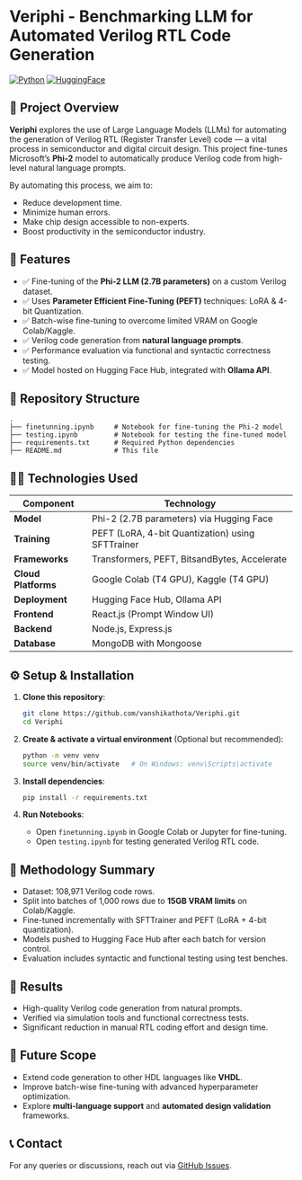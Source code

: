 
# Veriphi - Benchmarking LLM for Automated Verilog RTL Code Generation

[![Python](https://img.shields.io/badge/Python-3.10-blue.svg)](https://www.python.org/)
[![HuggingFace](https://img.shields.io/badge/Model-HuggingFace-orange)](https://huggingface.co/)

## 📌 Project Overview

**Veriphi** explores the use of Large Language Models (LLMs) for automating the generation of Verilog RTL (Register Transfer Level) code — a vital process in semiconductor and digital circuit design. This project fine-tunes Microsoft’s **Phi-2** model to automatically produce Verilog code from high-level natural language prompts.

By automating this process, we aim to:
- Reduce development time.
- Minimize human errors.
- Make chip design accessible to non-experts.
- Boost productivity in the semiconductor industry.

## 🚀 Features

- ✅ Fine-tuning of the **Phi-2 LLM (2.7B parameters)** on a custom Verilog dataset.
- ✅ Uses **Parameter Efficient Fine-Tuning (PEFT)** techniques: LoRA & 4-bit Quantization.
- ✅ Batch-wise fine-tuning to overcome limited VRAM on Google Colab/Kaggle.
- ✅ Verilog code generation from **natural language prompts**.
- ✅ Performance evaluation via functional and syntactic correctness testing.
- ✅ Model hosted on Hugging Face Hub, integrated with **Ollama API**.

## 📂 Repository Structure

```
.
├── finetunning.ipynb     # Notebook for fine-tuning the Phi-2 model
├── testing.ipynb         # Notebook for testing the fine-tuned model
├── requirements.txt      # Required Python dependencies
├── README.md             # This file
```

## 🧑‍💻 Technologies Used

| Component        | Technology                                    |
|-----------------|----------------------------------------------|
| **Model**       | Phi-2 (2.7B parameters) via Hugging Face      |
| **Training**    | PEFT (LoRA, 4-bit Quantization) using SFTTrainer |
| **Frameworks**  | Transformers, PEFT, BitsandBytes, Accelerate  |
| **Cloud Platforms** | Google Colab (T4 GPU), Kaggle (T4 GPU)    |
| **Deployment**  | Hugging Face Hub, Ollama API                 |
| **Frontend**    | React.js (Prompt Window UI)                  |
| **Backend**     | Node.js, Express.js                          |
| **Database**    | MongoDB with Mongoose                        |

## ⚙️ Setup & Installation

1. **Clone this repository**:
   ```bash
   git clone https://github.com/vanshikathota/Veriphi.git
   cd Veriphi
   ```

2. **Create & activate a virtual environment** (Optional but recommended):
   ```bash
   python -m venv venv
   source venv/bin/activate   # On Windows: venv\Scripts\activate
   ```

3. **Install dependencies**:
   ```bash
   pip install -r requirements.txt
   ```

4. **Run Notebooks**:
   - Open `finetunning.ipynb` in Google Colab or Jupyter for fine-tuning.
   - Open `testing.ipynb` for testing generated Verilog RTL code.

## 📌 Methodology Summary

- Dataset: 108,971 Verilog code rows.
- Split into batches of 1,000 rows due to **15GB VRAM limits** on Colab/Kaggle.
- Fine-tuned incrementally with SFTTrainer and PEFT (LoRA + 4-bit quantization).
- Models pushed to Hugging Face Hub after each batch for version control.
- Evaluation includes syntactic and functional testing using test benches.

## 🎯 Results

- High-quality Verilog code generation from natural prompts.
- Verified via simulation tools and functional correctness tests.
- Significant reduction in manual RTL coding effort and design time.

## 🔮 Future Scope

- Extend code generation to other HDL languages like **VHDL**.
- Improve batch-wise fine-tuning with advanced hyperparameter optimization.
- Explore **multi-language support** and **automated design validation** frameworks.



## 📞 Contact

For any queries or discussions, reach out via [GitHub Issues](https://github.com/vanshikathota/Veriphi/issues).
